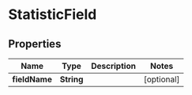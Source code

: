 # StatisticField

## Properties
Name | Type | Description | Notes
------------ | ------------- | ------------- | -------------
**fieldName** | **String** |  |  [optional]

